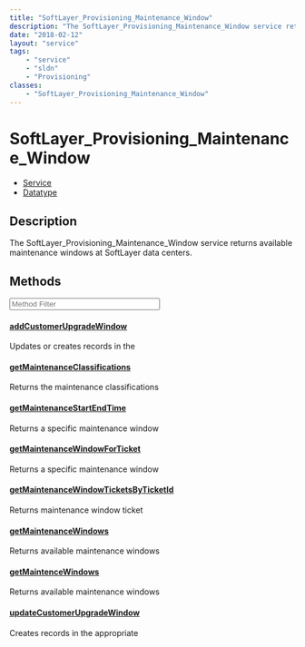 ```yaml
---
title: "SoftLayer_Provisioning_Maintenance_Window"
description: "The SoftLayer_Provisioning_Maintenance_Window service returns available maintenance windows at SoftLayer data centers."
date: "2018-02-12"
layout: "service"
tags:
    - "service"
    - "sldn"
    - "Provisioning"
classes:
    - "SoftLayer_Provisioning_Maintenance_Window"
---
```

# SoftLayer_Provisioning_Maintenance_Window
<div id='service-datatype'>
    <ul id='sldn-reference-tabs'>
    <li id='service'> <a href='/reference/services/SoftLayer_Provisioning_Maintenance_Window' >Service</a></li>    <li id='datatype'> <a href='/reference/datatypes/SoftLayer_Provisioning_Maintenance_Window' >Datatype</a></li>
    </ul>
</div>

## Description


The SoftLayer_Provisioning_Maintenance_Window service returns available maintenance windows at SoftLayer data centers. 



        
<div id="properties" class="content service-content">

## Methods

<div class="view-filters">
    <div class="clearfix">
        <div class="search-input-box">
            <input placeholder="Method Filter" onkeyup="titleSearch(inputId='edit-combine', divId='method-div', elementClass='method-row')" 
                type="text" id="edit-combine" value="" size="30" maxlength="128" class="form-text">
        </div>
    </div>
</div>

<div id="method-div">

<div class="method-row">

#### [addCustomerUpgradeWindow](/reference/services/SoftLayer_Provisioning_Maintenance_Window/addCustomerUpgradeWindow)
Updates or creates records in the

</div>

<div class="method-row">

#### [getMaintenanceClassifications](/reference/services/SoftLayer_Provisioning_Maintenance_Window/getMaintenanceClassifications)
Returns the maintenance classifications

</div>

<div class="method-row">

#### [getMaintenanceStartEndTime](/reference/services/SoftLayer_Provisioning_Maintenance_Window/getMaintenanceStartEndTime)
Returns a specific maintenance window

</div>

<div class="method-row">

#### [getMaintenanceWindowForTicket](/reference/services/SoftLayer_Provisioning_Maintenance_Window/getMaintenanceWindowForTicket)
Returns a specific maintenance window

</div>

<div class="method-row">

#### [getMaintenanceWindowTicketsByTicketId](/reference/services/SoftLayer_Provisioning_Maintenance_Window/getMaintenanceWindowTicketsByTicketId)
Returns maintenance window ticket

</div>

<div class="method-row">

#### [getMaintenanceWindows](/reference/services/SoftLayer_Provisioning_Maintenance_Window/getMaintenanceWindows)
Returns available maintenance windows

</div>

<div class="method-row">

#### [getMaintenceWindows](/reference/services/SoftLayer_Provisioning_Maintenance_Window/getMaintenceWindows)
Returns available maintenance windows

</div>

<div class="method-row">

#### [updateCustomerUpgradeWindow](/reference/services/SoftLayer_Provisioning_Maintenance_Window/updateCustomerUpgradeWindow)
Creates records in the appropriate

</div>
</div>

</div>

